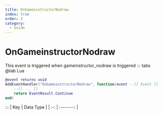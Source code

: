 ```yaml
---
title: OnGameinstructorNodraw
index: true
order: 2
category:
  - Guide
---
```


# OnGameinstructorNodraw
This event is triggered when gameinstructor_nodraw is triggered
::: tabs
@tab Lua
```lua
@event returns void
AddEventHandler("OnGameinstructorNodraw", function(event --[[ Event ]])
    --[[ ... ]]
    return EventResult.Continue
end)
```

:::
| Key | Data Type |
| :-: | :-------: |